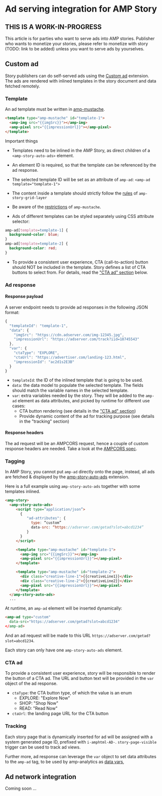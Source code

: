 # Ad serving integration for AMP Story

## THIS IS A WORK-IN-PROGRESS

This article is for parties who want to serve ads into AMP stories. Publisher
who wants to monetize your stories, please refer to monetize with story (TODO: link to be added)
unless you want to serve ads by yourselves.

## Custom ad

Story publishers can do self-served ads using the [Custom ad](../../ads/custom.md)
extension. The ads are rendered with inlined templates in the story document
and data fetched remotely.

### Template
An ad template must be written in [amp-mustache](../amp-mustache/amp-mustache.md).

```html
<template type="amp-mustache" id="template-1">
  <amp-img src="{{imgSrc}}"></amp-img>
  <amp-pixel src="{{impressionUrl}}"></amp-pixel>
</template>
```

Important things

- Templates need to be inlined in the AMP Story, as direct children of a `<amp-story-auto-ads>` element.
- An element ID is required, so that the template can be referenced by the ad response.
- The selected template ID will be set as an attribute of `amp-ad`: `<amp-ad template="template-1">`
- The content inside a template should strictly follow the [rules](https://github.com/ampproject/amphtml/blob/master/extensions/amp-story/validator-amp-story.protoascii) of `amp-story-grid-layer`
- Be aware of the [restrictions](../amp-mustache/amp-mustache.md#restrictions) of `amp-mustache`.

- Ads of different templates can be styled separately using CSS attribute selector:
```css
amp-ad[template=template-1] {
  background-color: blue;
}
amp-ad[template=template-2] {
  background-color: red;
}
```

- To provide a consistent user experience, CTA (call-to-action) button should NOT
be included in the template. Story defines a list of CTA buttons to select from.
For details, read the ["CTA ad" section](#cta-ad) below.

### Ad response

#### Response payload
A server endpoint needs to provide ad responses in the following JSON format:

```js
{
  "templateId": "template-1",
  "data": {
    "imgSrc": "https://cdn.adserver.com/img-12345.jpg",
    "impressionUrl": "https://adserver.com/track?iid=18745543"
  },
  "var": {
    "ctaType": "EXPLORE",
    "ctaUrl": "https://advertiser.com/landing-123.html",
    "impressionId": "ac2d1s2E3B"
  }
}
```

- `templateId`: the ID of the inlined template that is going to be used.
- `data`: the data model to populate the selected template. The fields should match the variable names in the selected template.
- `var`: extra variables needed by the story. They will be added to the `amp-ad` element as data attributes, and picked by runtime for different use cases:
    - CTA button rendering (see details in the ["CTA ad" section](#cta-ad))
    - Provide dynamic content of the ad for tracking purpose (see details in the "tracking" section)

#### Response headers
The ad request will be an AMPCORS request, hence a couple of custom response headers are needed.
Take a look at the [AMPCORS spec](../../spec/amp-cors-requests.md).

### Tagging

In AMP Story, you cannot put `amp-ad` directly onto the page, instead, all ads
are fetched & displayed by the [amp-story-auto-ads](./amp-story-auto-ads.md)
extension.

Here is a full example using `amp-story-auto-ads` together with some templates inlined.

```html
<amp-story>
  <amp-story-auto-ads>
     <script type=”application/json”>
       {
          "ad-attributes": {
            type: “custom”
            data-src: “https://adserver.com/getad?slot=abcd1234”
          }
       }
     </script>

     <template type="amp-mustache" id="template-1">
       <amp-img src="{{imgSrc}}"></amp-img>
       <amp-pixel src="{{impressionUrl}}"></amp-pixel>
     </template>

     <template type="amp-mustache" id="template-2">
       <div class="creative-line-1">{{creativeLine1}}</div>
       <div class="creative-line-2">{{creativeLine2}}</div>
       <amp-pixel src="{{impressionUrl}}"></amp-pixel>
     </template>
  </amp-story-auto-ads>
  ...
```

At runtime, an `amp-ad` element will be inserted dynamically:

```html
<amp-ad type="custom"
  data-src="https://adserver.com/getad?slot=abcd1234"
</amp-ad>
```

And an ad request will be made to this URL `https://adserver.com/getad?slot=abcd1234`.

Each story can only have one `amp-story-auto-ads` element.

### CTA ad
To provide a consistent user experience, story will be responsible to render
the button of a CTA ad. The URL and button text will be provided in the `var`
object of the ad response.

- `ctaType`: the CTA button type, of which the value is an enum
   - EXPLORE: "Explore Now"
   - SHOP: "Shop Now"
   - READ: "Read Now"
- `ctaUrl`: the landing page URL for the CTA button

### Tracking
Each story page that is dynamically inserted for ad will be assigned with a system
generated page ID, prefixed with `i-amphtml-AD-`. `story-page-visible` trigger
can be used to track ad views.

Further more, ad response can leverage the `var` object to set data attributes
to the `amp-ad` tag, to be used by amp-analytics as [data vars](../amp-analytics/analytics-vars.md#variables-as-data-attribute),

## Ad network integration
Coming soon ...
